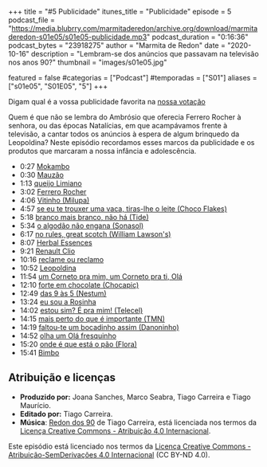 +++
title = "#5 Publicidade"
itunes_title = "Publicidade"
episode = 5
podcast_file = "https://media.blubrry.com/marmitaderedon/archive.org/download/marmitaderedon-s01e05/s01e05-publicidade.mp3"
podcast_duration = "0:16:36"
podcast_bytes = "23918275"
author = "Marmita de Redon"
date = "2020-10-16"
description = "Lembram-se dos anúncios que passavam na televisão nos anos 90?"
thumbnail = "images/s01e05.jpg"

featured = false
#categorias = ["Podcast"]
#temporadas = ["S01"]
aliases = ["s01e05", "S01E05", "5"]
+++

Digam qual é a vossa publicidade favorita na [nossa votação](https://www.poll-maker.com/poll3169751xc94D9027-98)

Quem é que não se lembra do Ambrósio que oferecia Ferrero Rocher à senhora, 
ou das épocas Natalícias, em que acampávamos frente à televisão, a cantar todos os anúncios à espera de algum brinquedo da Leopoldina? 
Neste episódio recordamos esses marcos da publicidade e os produtos que marcaram a nossa infância e adolescência. 


- 0:27 [Mokambo](https://youtu.be/OQ075GyfHXI)
- 0:30 [Mauzão](https://youtu.be/gc_YDY51-gs)
- 1:13 [queijo Limiano](https://youtu.be/yWV1A4myBMY)
- 3:02 [Ferrero Rocher](https://youtu.be/oSKi309VnG8)
- 4:06 [Vitinho (Milupa)](https://youtu.be/nT5mfFpi1HA)
- 4:57 [se eu te trouxer uma vaca, tiras-lhe o leite (Choco Flakes)](https://youtu.be/Ue9HS2pBshc)
- 5:18 [branco mais branco, não há (Tide)](https://youtu.be/GZd2ycpbGJg)
- 5:34 [o algodão não engana (Sonasol)](https://youtu.be/XzyACQnQ1-M)
- 6:17 [no rules, great scotch (William Lawson's)](https://youtu.be/LsCY7bk8YR0)
- 8:07 [Herbal Essences](https://youtu.be/wLlbFSssYBc)
- 9:21 [Renault Clio](https://youtu.be/qmmBE3axyaA)
- 10:16 [reclame ou reclamo](https://dicionario.priberam.org/reclame)
- 10:52 [Leopoldina](https://youtu.be/OLnPN5Hwf-k?t=20)
- 11:54 [um Corneto pra mim, um Corneto pra ti, Olá](https://youtu.be/rLXMXlsdoY0)
- 12:10 [forte em chocolate (Chocapic)](https://youtu.be/VeYKqGgkwrI)
- 12:49 [das 9 às 5 (Nestum)](https://youtu.be/BFmbIBQfgeA)
- 13:24 [eu sou a Rosinha](https://youtu.be/cwFUx6CxQLc)
- 14:02 [estou sim? É pra mim! (Telecel)](https://youtu.be/IsQRP8AEGAI)
- 14:15 [mais perto do que é importante (TMN)](https://youtu.be/JgxN22I4T3Q)
- 14:19 [faltou-te um bocadinho assim (Danoninho)](https://youtu.be/EqqEe8p_ADs)
- 14:52 [olha um Olá fresquinho](https://youtu.be/2uYy5Hl14nc)
- 15:20 [onde é que está o pão (Flora)](https://youtu.be/7vZ8mij7Tdg)
- 15:41 [Bimbo](https://youtu.be/CZmyPqzFrDw)




## Atribuição e licenças
- **Produzido por:** Joana Sanches, Marco Seabra, Tiago Carreira e Tiago Maurício.
- **Editado por:** Tiago Carreira.
- **Música**: [Redon dos 90](https://archive.org/details/redon90) de Tiago Carreira, está licenciada nos termos da [Licença Creative Commons - Atribuição 4.0 Internacional](http://creativecommons.org/licenses/by/4.0/).

Este episódio está licenciado nos termos da [Licença Creative Commons - Atribuição-SemDerivações 4.0 Internacional](https://creativecommons.org/licenses/by-nd/4.0/) (CC BY-ND 4.0).

